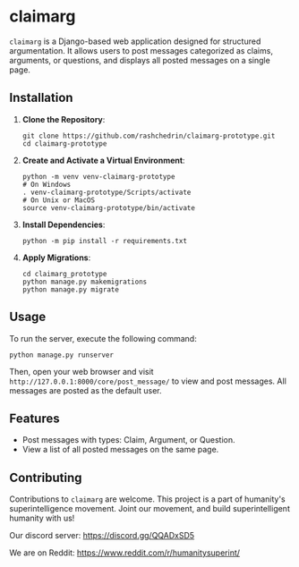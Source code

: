 # claimarg

`claimarg` is a Django-based web application designed for structured argumentation. It allows users to post messages categorized as claims, arguments, or questions, and displays all posted messages on a single page.

## Installation

1. **Clone the Repository**:
   ```
   git clone https://github.com/rashchedrin/claimarg-prototype.git
   cd claimarg-prototype
   ```

2. **Create and Activate a Virtual Environment**:
   ```
   python -m venv venv-claimarg-prototype
   # On Windows
   . venv-claimarg-prototype/Scripts/activate
   # On Unix or MacOS
   source venv-claimarg-prototype/bin/activate
   ```

3. **Install Dependencies**:
   ```
   python -m pip install -r requirements.txt
   ```

4. **Apply Migrations**:
   ```
   cd claimarg_prototype
   python manage.py makemigrations
   python manage.py migrate
   ```

## Usage 

To run the server, execute the following command:

```
python manage.py runserver
```

Then, open your web browser and visit `http://127.0.0.1:8000/core/post_message/` to view and post messages. All messages are posted as the default user.

## Features

- Post messages with types: Claim, Argument, or Question.
- View a list of all posted messages on the same page.

## Contributing

Contributions to `claimarg` are welcome. This project is a part of humanity's superintelligence movement. Joint our movement, and build superintelligent humanity with us!

Our discord server: https://discord.gg/QQADxSD5

We are on Reddit: https://www.reddit.com/r/humanitysuperint/